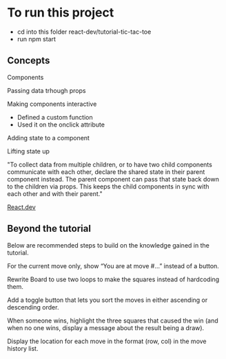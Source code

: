 # To run this project

- cd into this folder react-dev/tutorial-tic-tac-toe
- run npm start

## Concepts
Components

Passing data trhough props

Making components interactive
-    Defined a custom function
-    Used it on the onclick attribute

Adding state to a component
 
 Lifting state up

 "To collect data from multiple children, or to have two child components communicate with each other, declare the shared state in their parent component instead. The parent component can pass that state back down to the children via props. This keeps the child components in sync with each other and with their parent."
 
 [React.dev](https://react.dev/learn/tutorial-tic-tac-toe#completing-the-game)

## Beyond the tutorial
Below are recommended steps to build on the knowledge gained in the tutorial.

For the current move only, show “You are at move #…” instead of a button.

Rewrite Board to use two loops to make the squares instead of hardcoding them.

Add a toggle button that lets you sort the moves in either ascending or descending order.

When someone wins, highlight the three squares that caused the win (and when no one wins, display a message about the result being a draw).

Display the location for each move in the format (row, col) in the move history list.